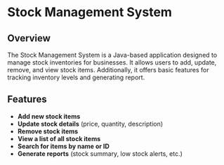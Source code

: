 # Stock Management System

## Overview
The Stock Management System is a Java-based application designed to manage stock inventories for businesses. It allows users to add, update, remove, and view stock items. Additionally, it offers basic features for tracking inventory levels and generating report.

## Features
- **Add new stock items**
- **Update stock details** (price, quantity, description)
- **Remove stock items**
- **View a list of all stock items**
- **Search for items by name or ID**
- **Generate reports** (stock summary, low stock alerts, etc.)




